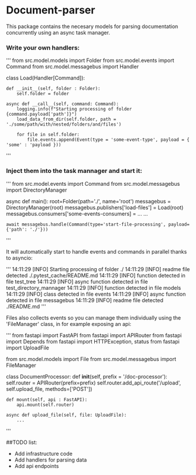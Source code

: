 # Document-parser

This package contains the necesary models for parsing documentation concurrently using an async task manager.

### Write your own handlers:

'''
from src.model.models import Folder
from src.model.events import Command
from src.model.messagebus import Handler

class Load(Handler[Command]):

    def __init__(self, folder : Folder):
        self.folder = folder

    async def __call__(self, command: Command):
        logging.info(f"Starting processing of folder {command.payload['path']}")
        load_data_from_dir(self.folder, path = './some/path/with/nested/folders/and/files')

        for file in self.folder:
            file.events.append(Event(type = 'some-event-type', payload = { 'some' : 'payload }))

'''

### Inject them into the task mannager and start it:

'''
from src.model.events import Command
from src.model.messagebus import DirectoryManager

async def main():
    root=Folder(path='./', name='root')
    messagebus = DirectoryManager(root)
    messagebus.publishers['load-files'] = Load(root)
    messagebus.consumers['some-events-consumers] = ...
    ...

    await messagebus.handle(Command(type='start-file-processing', payload={'path': './'}))
'''

It will automatically start to handle events and commands in parallel thanks to asyncio:

'''
14:11:29 [INFO] Starting processing of folder ./
14:11:29 [INFO] readme file detected ./.pytest_cache/README.md
14:11:29 [INFO] function detected in file test_tree
14:11:29 [INFO] async function detected in file test_directory_mannager
14:11:29 [INFO] function detected in file models
14:11:29 [INFO] class detected in file events
14:11:29 [INFO] async function detected in file messagebus
14:11:29 [INFO] readme file detected ./README.md
'''

Files also collects events so you can manage them individually using the 'FileManager' class, in for example exposing an api:

'''
from fastapi import FastAPI
from fastapi import APIRouter
from fastapi import Depends
from fastapi import HTTPException, status
from fastapi import UploadFile

from src.model.models import File
from src.model.messagebus import FileManager

class DocumentProcessor:
    def __init__(self, prefix = '/doc-processor'):
        self.router = APIRouter(prefix=prefix)
        self.router.add_api_route('/upload', self.upload_file, methods=['POST'])
    
    def mount(self, api : FastAPI):
        api.mount(self.router)

    async def upload_file(self, file: UploadFile):
        ...
'''

##TODO list:
* Add infrastructure code
* Add handlers for parsing data
* Add api endpoints
